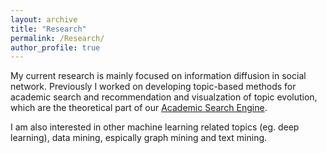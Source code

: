 ```yaml
---
layout: archive
title: "Research"
permalink: /Research/
author_profile: true
---
```

My current research is mainly focused on information diffusion in social network. 
Previously I worked on developing topic-based methods for academic search and recommendation and visualzation of topic evolution, which are the theoretical part of our [Academic Search Engine](acemap.sjtu.edu.cn).

I am also interested in other machine learning related topics (eg. deep learning), data mining, espically graph mining and text mining. 
